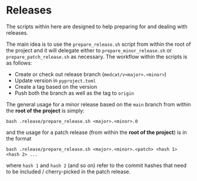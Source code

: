 # Releases

The scripts within here are designed to help preparing for and dealing with releases.

The main idea is to use the `prepare_release.sh` script from within the root of the project and it will delegate either to `prepare_minor_release.sh` or `prepare_patch_release.sh` as necessary.
The workflow within the scripts is as follows:
- Create or check out release branch (`medcat/v<major>.<minor>`)
- Update version in `pyproject.toml`
- Create a tag based on the version
- Push both the branch as well as the tag to `origin`

The general usage for a minor release based on the `main` branch from within the **root of the project** is simply:
```
bash .release/prepare_release.sh <major>.<minor>.0
```
and the usage for a patch release (from within the **root of the project**) is in the format
```
bash .release/prepare_release.sh <major>.<minor>.<patch> <hash 1> <hash 2> ...
```
where `hash 1` and `hash 2` (and so on) refer to the commit hashes that need to be included / cherry-picked in the patch release.


